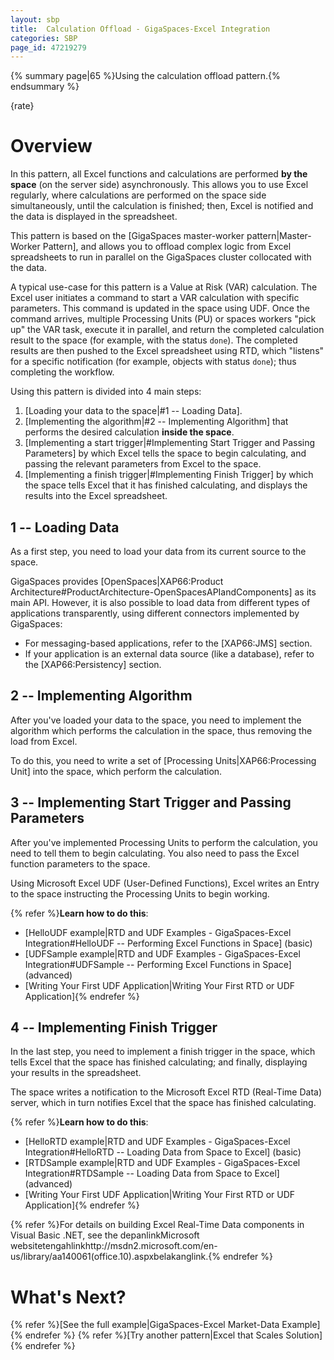 ```yaml
---
layout: sbp
title:  Calculation Offload - GigaSpaces-Excel Integration
categories: SBP
page_id: 47219279
---
```


{% summary page|65 %}Using the calculation offload pattern.{% endsummary %}

{rate}

# Overview

In this pattern, all Excel functions and calculations are performed **by the space** (on the server side) asynchronously. This allows you to use Excel regularly, where calculations are performed on the space side simultaneously, until the calculation is finished; then, Excel is notified and the data is displayed in the spreadsheet.

This pattern is based on the [GigaSpaces master-worker pattern|Master-Worker Pattern], and allows you to offload complex logic from Excel spreadsheets to run in parallel on the GigaSpaces cluster collocated with the data.

A typical use-case for this pattern is a Value at Risk (VAR) calculation. The Excel user initiates a command to start a VAR calculation with specific parameters. This command is updated in the space using UDF. Once the command arrives, multiple Processing Units (PU) or spaces workers "pick up" the VAR task, execute it in parallel, and return the completed calculation result to the space (for example, with the status `done`). The completed results are then pushed to the Excel spreadsheet using RTD, which "listens" for a specific notification (for example, objects with status `done`); thus completing the workflow.

Using this pattern is divided into 4 main steps:
1. [Loading your data to the space|#1 -- Loading Data].
2. [Implementing the algorithm|#2 -- Implementing Algorithm] that performs the desired calculation **inside the space**.
3. [Implementing a start trigger|#Implementing Start Trigger and Passing Parameters] by which Excel tells the space to begin calculating, and passing the relevant parameters from Excel to the space.
4. [Implementing a finish trigger|#Implementing Finish Trigger] by which the space tells Excel that it has finished calculating, and displays the results into the Excel spreadsheet.

## 1 -- Loading Data

As a first step, you need to load your data from its current source to the space.

GigaSpaces provides [OpenSpaces|XAP66:Product Architecture#ProductArchitecture-OpenSpacesAPIandComponents] as its main API. However, it is also possible to load data from different types of applications transparently, using different connectors implemented by GigaSpaces:
- For messaging-based applications, refer to the [XAP66:JMS] section.
- If your application is an external data source (like a database), refer to the [XAP66:Persistency] section.

## 2 -- Implementing Algorithm

After you've loaded your data to the space, you need to implement the algorithm which performs the calculation in the space, thus removing the load from Excel.

To do this, you need to write a set of [Processing Units|XAP66:Processing Unit] into the space, which perform the calculation.

## 3 -- Implementing Start Trigger and Passing Parameters

After you've implemented Processing Units to perform the calculation, you need to tell them to begin calculating. You also need to pass the Excel function parameters to the space.

Using Microsoft Excel UDF (User-Defined Functions), Excel writes an Entry to the space instructing the Processing Units to begin working.

{% refer %}**Learn how to do this**:
- [HelloUDF example|RTD and UDF Examples - GigaSpaces-Excel Integration#HelloUDF -- Performing Excel Functions in Space] (basic)
- [UDFSample example|RTD and UDF Examples - GigaSpaces-Excel Integration#UDFSample -- Performing Excel Functions in Space] (advanced)
- [Writing Your First UDF Application|Writing Your First RTD or UDF Application]{% endrefer %}

## 4 -- Implementing Finish Trigger

In the last step, you need to implement a finish trigger in the space, which tells Excel that the space has finished calculating; and finally, displaying your results in the spreadsheet.

The space writes a notification to the Microsoft Excel RTD (Real-Time Data) server, which in turn notifies Excel that the space has finished calculating.

{% refer %}**Learn how to do this**:
- [HelloRTD example|RTD and UDF Examples - GigaSpaces-Excel Integration#HelloRTD -- Loading Data from Space to Excel] (basic)
- [RTDSample example|RTD and UDF Examples - GigaSpaces-Excel Integration#RTDSample -- Loading Data from Space to Excel] (advanced)
- [Writing Your First UDF Application|Writing Your First RTD or UDF Application]{% endrefer %}

{% refer %}For details on building Excel Real-Time Data components in Visual Basic .NET, see the depanlinkMicrosoft websitetengahlinkhttp://msdn2.microsoft.com/en-us/library/aa140061(office.10).aspxbelakanglink.{% endrefer %}

# What's Next?

{% refer %}[See the full example|GigaSpaces-Excel Market-Data Example]{% endrefer %}
{% refer %}[Try another pattern|Excel that Scales Solution]{% endrefer %}